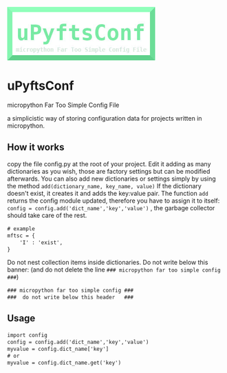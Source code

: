 ![micropython Far Too Simple Config File!](/upyftsconf.jpg "uPyftsConf")

# uPyftsConf
micropython Far Too Simple Config File

a simplicistic way of storing configuration data for projects written in micropython.

## How it works
copy the file config.py at the root of your project.
Edit it adding as many dictionaries as you wish, those are factory settings but can be modified afterwards.
You can also add new dictionaries or settings simply by using the method `add(dictionary_name, key_name, value)`
If the dictionary doesn't exist, it creates it and adds the key:value pair.
The function `add` returns the config module updated, therefore you have to assign it to itself: `config = config.add('dict_name','key','value')` , the garbage collector should take care of the rest.

```micropython
# example
mftsc = {
    'I' : 'exist',
}
```

Do not nest collection items inside dictionaries.
Do not write below this banner:
(and do not delete the line `### micropython far too simple config ###`)

```micropython
### micropython far too simple config ###
###  do not write below this header   ###
```

## Usage

```micropython
import config
config = config.add('dict_name','key','value')
myvalue = config.dict_name['key']
# or
myvalue = config.dict_name.get('key')
```
